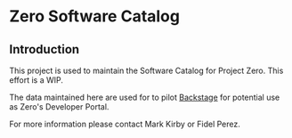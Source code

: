 # Zero Software Catalog

## Introduction
This project is used to maintain the Software Catalog for Project Zero.  This effort is a WIP.

The data maintained here are used for to pilot [Backstage](https://backstage.io/) for potential use as Zero's Developer Portal.

For more information please contact Mark Kirby or Fidel Perez.

